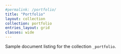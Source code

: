 ```yaml
---
#permalink: /portfolio/
title: "Portfolio"
layout: collection
collection: portfolio
entries_layout: grid
classes: wide
---
```


Sample document listing for the collection `_portfolio`.
